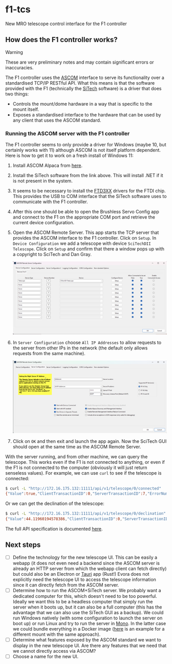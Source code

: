 # f1-tcs

New MRO telescope control interface for the F1 controller

## How does the F1 controller works?

> [!WARNING]
> These are very preliminary notes and may contain significant errors or inaccuracies.

The F1 controller uses the [ASCOM](https://ascom-standards.org/index.htm) interface to serve its functionality over a standardised TCP/IP RESTful API. What this means is that the software provided with the F1 (technically the [SiTech](http://siderealtechnology.com/SiTechSetup095Z.exe) software) is a driver that does two things:

- Controls the mount/dome hardware in a way that is specific to the mount itself.
- Exposes a standardised interface to the hardware that can be used by any client that uses the ASCOM standard.

### Running the ASCOM server with the F1 controller

The F1 controller seems to only provide a driver for Windows (maybe 10, but certainly works with 11) although ASCOM is not itself platform dependent. Here is how to get it to work on a fresh install of Windows 11:

1. Install ASCOM Alpaca from [here](https://ascom-standards.org/Downloads/Index.htm).
2. Install the SiTech software from the link above. This will install .NET if it is not present in the system.
3. It seems to be necessary to install the [FTD3XX](https://ftdichip.com/drivers/d3xx-drivers/) drivers for the FTDI chip. This provides the USB to COM interface that the SiTech software uses to communicate with the F1 controller.
4. After this one should be able to open the Brushless Servo Config app and connect to the F1 on the appropriate COM port and retrieve the current device configuration.
5. Open the ASCOM Remote Server. This app starts the TCP server that provides the ASCOM interface to the F1 controller. Click on `Setup`. In `Device Configuration` we add a telescope with device `SciTechDII Telescope`. Click on `Setup` and confirm that there a window pops up with a copyright to SciTech and Dan Gray.

    ![Setup telescope](SetupTelescope.png)

6. In `Server Configuration` choose `All IP Addresses` to allow requests to the server from other IPs in the network (the default only allows requests from the same machine).

    ![Server configuration](SetupServer.png)

7. Click on `OK` and then exit and launch the app again. Now the SciTech GUI should open at the same time as the ASCOM Remote Server.

With the server running, and from other machine, we can query the telescope. This works even if the F1 is not connected to anything, or even if the F1 is not connected to the computer (obviously it will just return senseless values). For example, we can use `curl` to see if the telescope is connected:

```bash
$ curl -L "http://172.16.175.132:11111/api/v1/telescope/0/connected"
{"Value":true,"ClientTransactionID":0,"ServerTransactionID":7,"ErrorNumber":0,"ErrorMessage":""}
```

Or we can get the declination of the telescope:

```bash
$ curl -L "http://172.16.175.132:11111/api/v1/telescope/0/declination"
{"Value":44.11960194578386,"ClientTransactionID":0,"ServerTransactionID":4,"ErrorNumber":0,"ErrorMessage":""}
```

The full API specification is documented [here](https://ascom-standards.org/api/).

## Next steps

- [ ] Define the technology for the new telescope UI. This can be easily a webapp (it does not even need a backend since the ASCOM server is already an HTTP server from which the webapp client can fetch directly) but could also be an Electron or [Tauri](https://v2.tauri.app) app (Rust!) Evora does not explicitly need the telescope UI to access the telescope information since it can directly fetch from the ASCOM server.
- [ ] Determine how to run the ASCOM+SiTech server. We probably want a dedicated computer for this, which doesn't need to be too powerful. Ideally we want this to be a headless computer that simply run the server when it boots up, but it can also be a full computer (this has the advantage that we can also use the SiTech GUI as a backup). We could run Windows natively (with some configuration to launch the server on boot up) or run Linux and try to run the server in [Mono](https://www.mono-project.com). In the latter case we could bundle everything in a Docker image ([here](https://github.com/sdss/lvmpwi/blob/0.0.39/container/Dockerfile) is an example for a different mount with the same approach).
- [ ] Determine what features exposed by the ASCOM standard we want to display in the new telescope UI. Are there any features that we need that we cannot directly access via ASCOM?
- [ ] Choose a name for the new UI.
